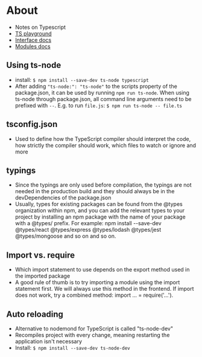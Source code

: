 # About
* Notes on Typescript
* [TS playground](https://www.typescriptlang.org/play)
* [Interface docs](https://www.typescriptlang.org/docs/handbook/interfaces.html)
* [Modules docs](https://www.typescriptlang.org/docs/handbook/modules.html)

## Using ts-node
* install: `$ npm install --save-dev ts-node typescript`
* After adding `"ts-node:": "ts-node"` to the scripts property of the package.json, it can be used by running `npm run ts-node`. When using ts-node through package.json, all command line arguments need to be prefixed with `--`. E.g. to run `file.js`: `$ npm run ts-node -- file.ts`

## tsconfig.json
* Used to define how the TypeScript compiler should interpret the code, how strictly the compiler should work, which files to watch or ignore and more

## typings
* Since the typings are only used before compilation, the typings are not needed in the production build and they should always be in the devDependencies of the package.json
* Usually, types for existing packages can be found from the @types organization within npm, and you can add the relevant types to your project by installing an npm package with the name of your package with a @types/ prefix. For example: npm install --save-dev @types/react @types/express @types/lodash @types/jest @types/mongoose and so on and so on.

## Import vs. require
* Which import statement to use depends on the export method used in the imported package
* A good rule of thumb is to try importing a module using the import statement first. We will always use this method in the frontend. If import does not work, try a combined method: import ... = require('...').

## Auto reloading
* Alternative to nodemond for TypeScript is called "ts-node-dev"
* Recompiles project with every change, meaning restarting the application isn't necessary 
* Install: `$ npm install --save-dev ts-node-dev`